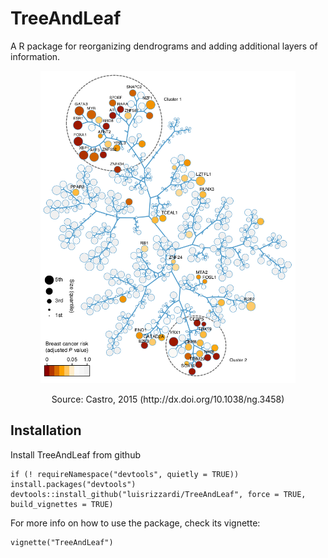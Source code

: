 # TreeAndLeaf 
A R package for reorganizing dendrograms and adding additional layers of information.

<p align="center">
  <img height="500" src="man/figures/treeandleaf.png">
</p>

<p align="center">
Source: Castro, 2015 (http://dx.doi.org/10.1038/ng.3458)
</p>



## Installation
Install TreeAndLeaf from github

```{r}
if (! requireNamespace("devtools", quietly = TRUE))
install.packages("devtools")
devtools::install_github("luisrizzardi/TreeAndLeaf", force = TRUE, build_vignettes = TRUE)
```

For more info on how to use the package, check its vignette:

```{r}
vignette("TreeAndLeaf")
```
